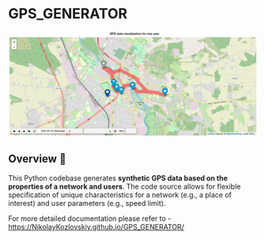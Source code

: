 # GPS_GENERATOR

![GPS_GENERATOR_EXAMPLE](./docs/img/synth_gps_data_example_2.png)

## Overview :fax:

This Python codebase generates **synthetic GPS data based on the properties of a network and users**. The code source allows for flexible specification of unique characteristics for a network (e.g., a place of interest) and user parameters (e.g., speed limit).

For more detailed documentation please refer to - https://NikolayKozlovskiy.github.io/GPS_GENERATOR/